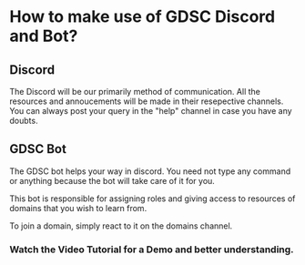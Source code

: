 # How to make use of GDSC Discord and Bot?

## Discord

The Discord will be our primarily method of communication. All the resources and annoucements will be made in their resepective channels.
You can always post your query in the "help" channel in case you have any doubts.

## GDSC Bot

The GDSC bot helps your way in discord. You need not type any command or anything because the bot will take care of it for you.

This bot is responsible for assigning roles and giving access to resources of domains that you wish to learn from.

To join a domain, simply react to it on the domains channel.

### Watch the Video Tutorial for a Demo and better understanding.
